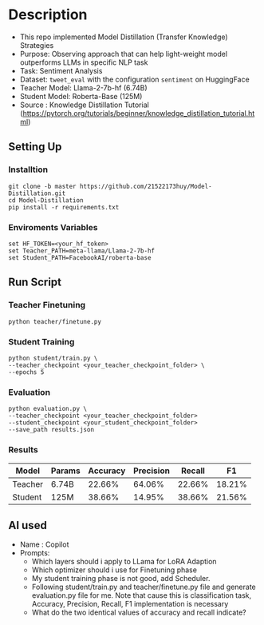 
# Description
- This repo implemented Model Distillation (Transfer Knowledge) Strategies
- Purpose: Observing approach that can help light-weight model outperforms LLMs in specific NLP task
- Task: Sentiment Analysis
- Dataset: `tweet_eval` with the configuration `sentiment` on HuggingFace
- Teacher Model: Llama-2-7b-hf (6.74B)
- Student Model: Roberta-Base (125M)
- Source : Knowledge Distillation Tutorial (https://pytorch.org/tutorials/beginner/knowledge_distillation_tutorial.html)

## Setting Up
### Installtion
```
git clone -b master https://github.com/21522173huy/Model-Distillation.git
cd Model-Distillation
pip install -r requirements.txt
```
### Enviroments Variables
```
set HF_TOKEN=<your_hf_token>
set Teacher_PATH=meta-llama/Llama-2-7b-hf
set Student_PATH=FacebookAI/roberta-base
```
## Run Script
### Teacher Finetuning
```
python teacher/finetune.py
```
### Student Training
```
python student/train.py \ 
--teacher_checkpoint <your_teacher_checkpoint_folder> \
--epochs 5
```
### Evaluation
```
python evaluation.py \
--teacher_checkpoint <your_teacher_checkpoint_folder>
--student_checkpoint <your_student_checkpoint_folder>
--save_path results.json
```

### Results
|  Model | Params |Accuracy | Precision | Recall | F1 |
| -------- | ------- |------- | -------- |-------- |-------- |
| Teacher  | 6.74B | 22.66% |64.06% |22.66%  |18.21%
| Student  |  125M |38.66%| 14.95%  |38.66% |21.56% |


## AI used
- Name : Copilot
- Prompts: 
  - Which layers should i apply to LLama for LoRA Adaption
  - Which optimizer should i use for Finetuning phase
  - My student training phase is not good, add Scheduler.
  - Following student/train.py and teacher/finetune.py file and generate evaluation.py file for me. Note that cause this is classification task, Accuracy, Precision, Recall, F1 implementation is necessary
  - What do the two identical values of accuracy and recall indicate?


